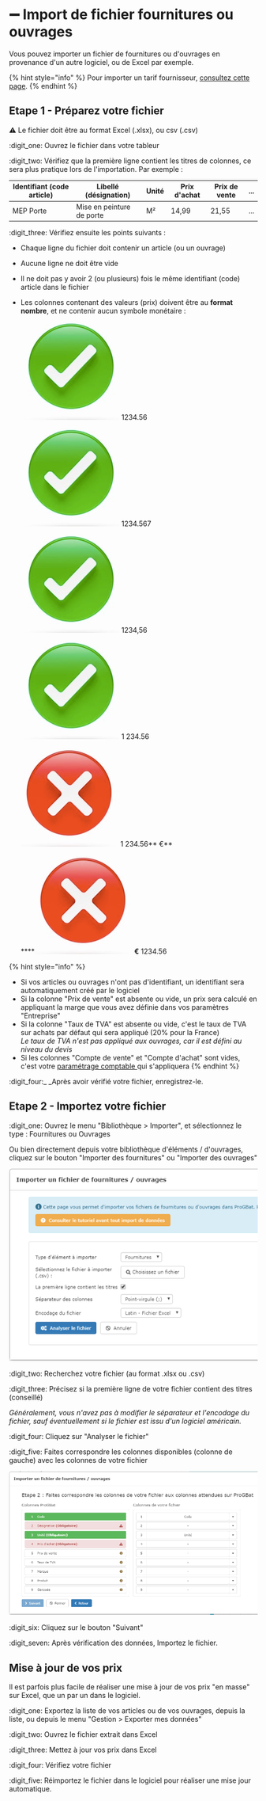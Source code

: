 # ➖ Import de fichier fournitures ou ouvrages

Vous pouvez importer un fichier de fournitures ou d'ouvrages en provenance d'un autre logiciel, ou de Excel par exemple.

{% hint style="info" %}
Pour importer un tarif fournisseur, [consultez cette page](import-de-tarifs-fournisseurs.md).
{% endhint %}

## Etape 1 - Préparez votre fichier



:warning: Le fichier doit être au format Excel (.xlsx), ou csv (.csv)

:digit_one: Ouvrez le fichier dans votre tableur

:digit_two: Vérifiez que la première ligne contient les titres de colonnes, ce sera plus pratique lors de l'importation. Par exemple :

| **Identifiant (code article)** | **Libellé (désignation)** | **Unité** | **Prix d'achat** | **Prix de vente** | ... |
| ------------------------------ | ------------------------- | --------- | ---------------- | ----------------- | --- |
| MEP Porte                      | Mise en peinture de porte | M²        | 14,99            | 21,55             | ... |

:digit_three: Vérifiez ensuite les points suivants :

* Chaque ligne du fichier doit contenir un article (ou un ouvrage)
* Aucune ligne ne doit être vide
* Il ne doit pas y avoir 2 (ou plusieurs) fois le même identifiant (code) article dans le fichier
*   Les colonnes contenant des valeurs (prix) doivent être au **format nombre**, et ne contenir aucun symbole monétaire :

    ![](../../../.gitbook/assets/screenshot-110c-.png) 1234.56

    ![](../../../.gitbook/assets/screenshot-110c-.png) 1234.567

    ![](../../../.gitbook/assets/screenshot-110c-.png) 1234,56

    ![](../../../.gitbook/assets/screenshot-110c-.png) 1 234.56

    ![](../../../.gitbook/assets/screenshot-110d-.png) 1 234.56** €**

    ****![](../../../.gitbook/assets/screenshot-110d-.png) **€** 1234.56

{% hint style="info" %}
* Si vos articles ou ouvrages n'ont pas d'identifiant, un identifiant sera automatiquement créé par le logiciel
* Si la colonne "Prix de vente" est absente ou vide, un prix sera calculé en appliquant la marge que vous avez définie dans vos paramètres "Entreprise"
* Si la colonne "Taux de TVA" est absente ou vide, c'est le taux de TVA sur achats par défaut qui sera appliqué (20% pour la France)\
  _Le taux de TVA n'est pas appliqué aux ouvrages, car il est défini au niveau du devis_
* Si les colonnes "Compte de vente" et "Compte d'achat" sont vides, c'est votre [paramétrage comptable ](../../exports-comptables/parametrage-1/)qui s'appliquera
{% endhint %}

:digit_four:_ _Après avoir vérifié votre fichier, enregistrez-le.



## Etape 2 - Importez votre fichier



:digit_one: Ouvrez le menu "Bibliothèque > Importer", et sélectionnez le type : Fournitures ou Ouvrages

Ou bien directement depuis votre bibliothèque d'éléments / d'ouvrages, cliquez sur le bouton "Importer des fournitures" ou "Importer des ouvrages"

![](<../../../.gitbook/assets/capture (21).png>)

:digit_two: Recherchez votre fichier (au format .xlsx ou .csv)

:digit_three: Précisez si la première ligne de votre fichier contient des titres (conseillé)

_Généralement, vous n'avez pas à modifier le séparateur et l'encodage du fichier, sauf éventuellement si le fichier est issu d'un logiciel américain._

:digit_four: Cliquez sur "Analyser le fichier"

:digit_five: Faites correspondre les colonnes disponibles (colonne de gauche) avec les colonnes de votre fichier

![](<../../../.gitbook/assets/capture (8).png>)

:digit_six: Cliquez sur le bouton "Suivant"

:digit_seven: Après vérification des données, Importez le fichier.



## Mise à jour de vos prix

Il est parfois plus facile de réaliser une mise à jour de vos prix "en masse" sur Excel, que un par un dans le logiciel.



:digit_one: Exportez la liste de vos articles ou de vos ouvrages, depuis la liste, ou depuis le menu "Gestion > Exporter mes données"

:digit_two: Ouvrez le fichier extrait dans Excel

:digit_three: Mettez à jour vos prix dans Excel

:digit_four: Vérifiez votre fichier

:digit_five: Réimportez le fichier dans le logiciel pour réaliser une mise jour automatique.
